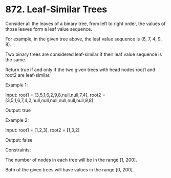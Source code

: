 # 872. Leaf-Similar Trees

Consider all the leaves of a binary tree, from left to right order, the values of those leaves form a leaf value sequence.



For example, in the given tree above, the leaf value sequence is (6, 7, 4, 9, 8).

Two binary trees are considered leaf-similar if their leaf value sequence is the same.

Return true if and only if the two given trees with head nodes root1 and root2 are leaf-similar.

 

Example 1:


Input: root1 = [3,5,1,6,2,9,8,null,null,7,4], root2 = [3,5,1,6,7,4,2,null,null,null,null,null,null,9,8]

Output: true

Example 2:


Input: root1 = [1,2,3], root2 = [1,3,2]

Output: false
 

Constraints:

The number of nodes in each tree will be in the range [1, 200].

Both of the given trees will have values in the range [0, 200].
